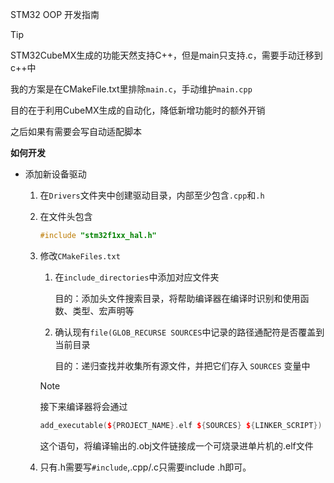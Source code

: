 STM32 OOP 开发指南

> [!TIP]
>
> STM32CubeMX生成的功能天然支持C++，但是main只支持.c，需要手动迁移到c++中
>
> 我的方案是在CMakeFile.txt里排除`main.c`，手动维护`main.cpp`
>
> 目的在于利用CubeMX生成的自动化，降低新增功能时的额外开销
>
> 之后如果有需要会写自动适配脚本

**如何开发**

- 添加新设备驱动

  1. 在`Drivers`文件夹中创建驱动目录，内部至少包含`.cpp`和`.h`

  2. 在文件头包含

     ```c++
     #include "stm32f1xx_hal.h"
     ```

  3. 修改`CMakeFiles.txt`

     1. 在`include_directories`中添加对应文件夹

        目的：添加头文件搜索目录，将帮助编译器在编译时识别和使用函数、类型、宏声明等

     2. 确认现有`file(GLOB_RECURSE SOURCES`中记录的路径通配符是否覆盖到当前目录

        目的：递归查找并收集所有源文件，并把它们存入 `SOURCES` 变量中

     > [!NOTE]
     >
     > 接下来编译器将会通过
     >
     > ```c++
     > add_executable(${PROJECT_NAME}.elf ${SOURCES} ${LINKER_SCRIPT})
     > ```
     >
     > 这个语句，将编译输出的.obj文件链接成一个可烧录进单片机的.elf文件

  4. 只有.h需要写`#include`,.cpp/.c只需要include .h即可。